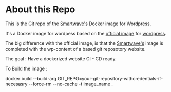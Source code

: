 # About this Repo

This is the Git repo of the [Smartwave's](https://www.smartwavesa.com/) Docker image for Wordpress.

It's a Docker image for wordpess based on the [official image](https://docs.docker.com/docker-hub/official_repos/) for [wordpress](https://registry.hub.docker.com/_/wordpress/).

The big difference with the official image, is that the [Smartwave's](https://www.smartwavesa.com/) image is completed with the wp-content of a based git reposotory website.

The goal : Have a dockerized website  CI - CD ready.

To Build the image :

docker build --build-arg GIT_REPO=your-git-repository-withcredentials-if-necesasry  --force-rm --no-cache  -t image_name .
